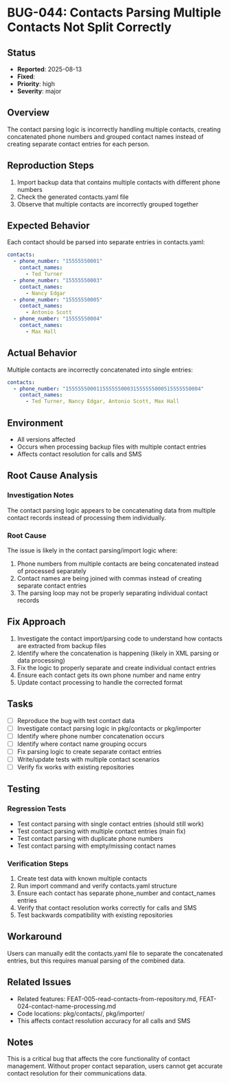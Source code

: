 # BUG-044: Contacts Parsing Multiple Contacts Not Split Correctly

## Status
- **Reported**: 2025-08-13
- **Fixed**: 
- **Priority**: high
- **Severity**: major

## Overview
The contact parsing logic is incorrectly handling multiple contacts, creating concatenated phone numbers and grouped contact names instead of creating separate contact entries for each person.

## Reproduction Steps
1. Import backup data that contains multiple contacts with different phone numbers
2. Check the generated contacts.yaml file
3. Observe that multiple contacts are incorrectly grouped together

## Expected Behavior
Each contact should be parsed into separate entries in contacts.yaml:

```yaml
contacts:
  - phone_number: "15555550001"
    contact_names:
      - Ted Turner
  - phone_number: "15555550003"
    contact_names:
      - Nancy Edgar
  - phone_number: "15555550005"
    contact_names:
      - Antonio Scott
  - phone_number: "15555550004"
    contact_names:
      - Max Hall
```

## Actual Behavior
Multiple contacts are incorrectly concatenated into single entries:

```yaml
contacts:
  - phone_number: "15555550001155555500031555555000515555550004"
    contact_names:
      - Ted Turner, Nancy Edgar, Antonio Scott, Max Hall
```

## Environment
- All versions affected
- Occurs when processing backup files with multiple contact entries
- Affects contact resolution for calls and SMS

## Root Cause Analysis
### Investigation Notes
The contact parsing logic appears to be concatenating data from multiple contact records instead of processing them individually.

### Root Cause
The issue is likely in the contact parsing/import logic where:
1. Phone numbers from multiple contacts are being concatenated instead of processed separately
2. Contact names are being joined with commas instead of creating separate contact entries
3. The parsing loop may not be properly separating individual contact records

## Fix Approach
1. Investigate the contact import/parsing code to understand how contacts are extracted from backup files
2. Identify where the concatenation is happening (likely in XML parsing or data processing)
3. Fix the logic to properly separate and create individual contact entries
4. Ensure each contact gets its own phone number and name entry
5. Update contact processing to handle the corrected format

## Tasks
- [ ] Reproduce the bug with test contact data
- [ ] Investigate contact parsing logic in pkg/contacts or pkg/importer
- [ ] Identify where phone number concatenation occurs
- [ ] Identify where contact name grouping occurs  
- [ ] Fix parsing logic to create separate contact entries
- [ ] Write/update tests with multiple contact scenarios
- [ ] Verify fix works with existing repositories

## Testing
### Regression Tests
- Test contact parsing with single contact entries (should still work)
- Test contact parsing with multiple contact entries (main fix)
- Test contact parsing with duplicate phone numbers
- Test contact parsing with empty/missing contact names

### Verification Steps
1. Create test data with known multiple contacts
2. Run import command and verify contacts.yaml structure
3. Ensure each contact has separate phone_number and contact_names entries
4. Verify that contact resolution works correctly for calls and SMS
5. Test backwards compatibility with existing repositories

## Workaround
Users can manually edit the contacts.yaml file to separate the concatenated entries, but this requires manual parsing of the combined data.

## Related Issues
- Related features: FEAT-005-read-contacts-from-repository.md, FEAT-024-contact-name-processing.md
- Code locations: pkg/contacts/, pkg/importer/
- This affects contact resolution accuracy for all calls and SMS

## Notes
This is a critical bug that affects the core functionality of contact management. Without proper contact separation, users cannot get accurate contact resolution for their communications data.